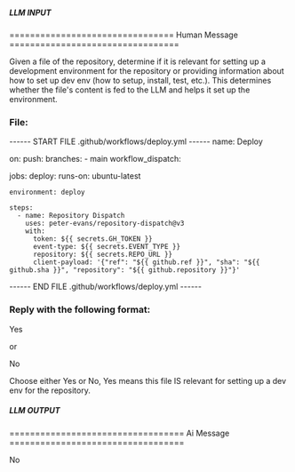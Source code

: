 ##### LLM INPUT #####
================================ Human Message =================================

Given a file of the repository, determine if it is relevant for setting up a development environment for the repository or providing information about how to set up dev env (how to setup, install, test, etc.). This determines whether the file's content is fed to the LLM and helps it set up the environment.

### File:
------ START FILE .github/workflows/deploy.yml ------
name: Deploy

on:
  push:
    branches:
      - main
  workflow_dispatch:

jobs:
  deploy:
    runs-on: ubuntu-latest

    environment: deploy

    steps:
      - name: Repository Dispatch
        uses: peter-evans/repository-dispatch@v3
        with:
          token: ${{ secrets.GH_TOKEN }}
          event-type: ${{ secrets.EVENT_TYPE }}
          repository: ${{ secrets.REPO_URL }}
          client-payload: '{"ref": "${{ github.ref }}", "sha": "${{ github.sha }}", "repository": "${{ github.repository }}"}'

------ END FILE .github/workflows/deploy.yml ------

### Reply with the following format:

<rel>Yes</rel>

or

<rel>No</rel>

Choose either Yes or No, Yes means this file IS relevant for setting up a dev env for the repository.

##### LLM OUTPUT #####
================================== Ai Message ==================================

<rel>No</rel>